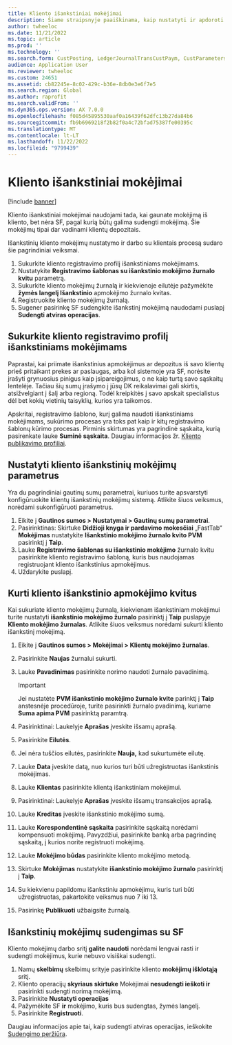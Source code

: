 ```yaml
---
title: Kliento išankstiniai mokėjimai
description: Šiame straipsnyje paaiškinama, kaip nustatyti ir apdoroti kliento išankstinius apmokėjimus (dar vadinamus kliento depozitais).
author: twheeloc
ms.date: 11/21/2022
ms.topic: article
ms.prod: ''
ms.technology: ''
ms.search.form: CustPosting, LedgerJournalTransCustPaym, CustParameters
audience: Application User
ms.reviewer: twheeloc
ms.custom: 24651
ms.assetid: cb82245e-8c02-429c-b36e-8db0e3e6f7e5
ms.search.region: Global
ms.author: raprofit
ms.search.validFrom: ''
ms.dyn365.ops.version: AX 7.0.0
ms.openlocfilehash: f085d45895530aaf0a16439f62dfc13b27da84b6
ms.sourcegitcommit: fb9b6969218f2b82f0a4c72bfad75387fe00395c
ms.translationtype: MT
ms.contentlocale: lt-LT
ms.lasthandoff: 11/22/2022
ms.locfileid: "9799439"
---
```

# <a name="customer-prepayments"></a>Kliento išankstiniai mokėjimai

[!include [banner](../includes/banner.md)]

Kliento išankstiniai mokėjimai naudojami tada, kai gaunate mokėjimą iš kliento, bet nėra SF, pagal kurią būtų galima sudengti mokėjimą. Šie mokėjimų tipai dar vadinami klientų depozitais.

Išankstinių kliento mokėjimų nustatymo ir darbo su klientais procesą sudaro šie pagrindiniai veiksmai.

1. Sukurkite kliento registravimo profilį išankstiniams mokėjimams.
2. Nustatykite **Registravimo šablonas su išankstinio mokėjimo žurnalo kvitu** parametrą.
3. Sukurkite kliento mokėjimų žurnalą ir kiekvienoje eilutėje pažymėkite **žymės langelį Išankstinio** apmokėjimo žurnalo kvitas.
4. Registruokite kliento mokėjimų žurnalą.
5. Sugener pasirinkę SF sudengkite išankstinį mokėjimą naudodami puslapį **Sudengti atviras operacijas**.

## <a name="create-a-customer-posting-profile-for-prepayments"></a>Sukurkite kliento registravimo profilį išankstiniams mokėjimams

Paprastai, kai priimate išankstinius apmokėjimus ar depozitus iš savo klientų prieš pritaikant prekes ar paslaugas, arba kol sistemoje yra SF, norėsite įrašyti grynuosius pinigus kaip įsipareigojimus, o ne kaip turtą savo sąskaitų lentelėje. Tačiau šių sumų įrašymo į jūsų DK reikalavimai gali skirtis, atsižvelgiant į šalį arba regioną. Todėl kreipkitės į savo apskait specialistus dėl bet kokių vietinių taisyklių, kurios yra taikomos.

Apskritai, registravimo šablono, kurį galima naudoti išankstiniams mokėjimams, sukūrimo procesas yra toks pat kaip ir kitų registravimo šablonų kūrimo procesas. Pirminis skirtumas yra pagrindinė sąskaita, kurią pasirenkate lauke **Suminė sąskaita**. Daugiau informacijos žr. [Kliento publikavimo profiliai](customer-posting-profiles.md).

## <a name="define-parameters-for-customer-prepayments"></a>Nustatyti kliento išankstinių mokėjimų parametrus

Yra du pagrindiniai gautinų sumų parametrai, kuriuos turite apsvarstyti konfigūruokite klientų išankstinių mokėjimų sistemą. Atlikite šiuos veiksmus, norėdami sukonfigūruoti parametrus.

1. Eikite į **Gautinos sumos \> Nustatymai \> Gautinų sumų parametrai**.
2. Pasirinktinas: Skirtuke **Didžioji knyga ir pardavimo mokesčiai** „FastTab“ **Mokėjimas** nustatykite **Išankstinio mokėjimo žurnalo kvito PVM** pasirinktį į **Taip**.
3. Lauke **Registravimo šablonas su išankstinio mokėjimo** žurnalo kvitu pasirinkite kliento registravimo šabloną, kuris bus naudojamas registruojant kliento išankstinius apmokėjimus.
4. Uždarykite puslapį.

## <a name="create-customer-prepayment-vouchers"></a>Kurti kliento išankstinio apmokėjimo kvitus

Kai sukuriate kliento mokėjimų žurnalą, kiekvienam išankstiniam mokėjimui turite nustatyti **išankstinio mokėjimo žurnalo** pasirinktį į **Taip** puslapyje **Kliento mokėjimo žurnalas**. Atlikite šiuos veiksmus norėdami sukurti kliento išankstinį mokėjimą.

1. Eikite į **Gautinos sumos \> Mokėjimai \> Klientų mokėjimo žurnalas**.
2. Pasirinkite **Naujas** žurnalui sukurti.
3. Lauke **Pavadinimas** pasirinkite norimo naudoti žurnalo pavadinimą.

    > [!IMPORTANT]
    > Jei nustatėte **PVM išankstinio mokėjimo žurnalo kvite** parinktį į **Taip** anstesnėje procedūroje, turite pasirinkti žurnalo pvadinimą, kuriame **Suma apima PVM** pasirinktą paramtrą. 

4. Pasirinktinai: Laukelyje **Aprašas** įveskite išsamų aprašą.
5. Pasirinkite **Eilutės**.
6. Jei nėra tuščios eilutės, pasirinkite **Nauja,** kad sukurtumėte eilutę.
7. Lauke **Data** įveskite datą, nuo kurios turi būti užregistruotas išankstinis mokėjimas.
8. Lauke **Klientas** pasirinkite klientą išankstiniam mokėjimui.
9. Pasirinktinai: Laukelyje **Aprašas** įveskite išsamų transakcijos aprašą.
10. Lauke **Kreditas** įveskite išankstinio mokėjimo sumą.
11. Lauke **Korespondentinė sąskaita** pasirinkite sąskaitą norėdami kompensuoti mokėjimą. Pavyzdžiui, pasirinkite banką arba pagrindinę sąskaitą, į kurios norite registruoti mokėjimą.
12. Lauke **Mokėjimo būdas** pasirinkite kliento mokėjimo metodą.
13. Skirtuke **Mokėjimas** nustatykite **išankstinio mokėjimo žurnalo** pasirinktį į **Taip**.
14. Su kiekvienu papildomu išankstiniu apmokėjimu, kuris turi būti užregistruotas, pakartokite veiksmus nuo 7 iki 13.
15. Pasirinkę **Publikuoti** užbaigsite žurnalą.

## <a name="settle-prepayments-with-invoices"></a>Išankstinių mokėjimų sudengimas su SF

Kliento mokėjimų darbo sritį **galite naudoti** norėdami lengvai rasti ir sudengti mokėjimus, kurie nebuvo visiškai sudengti.

1. Namų **skelbimų** skelbimų srityje pasirinkite kliento **mokėjimų išklotąją** sritį.
2. Kliento operacijų **skyriaus skirtuke** Mokėjimai **nesudengti ieškoti ir** pasirinkti sudengti norimą mokėjimą.
3. Pasirinkite **Nustatyti operacijas**
4. Pažymėkite SF **ir** mokėjimo, kuris bus sudengtas, žymės langelį.
5. Pasirinkite **Registruoti**.

Daugiau informacijos apie tai, kaip sudengti atviras operacijas, ieškokite [Sudengimo peržiūra](/dynamics365/finance/cash-bank-management/settlement-overview).
